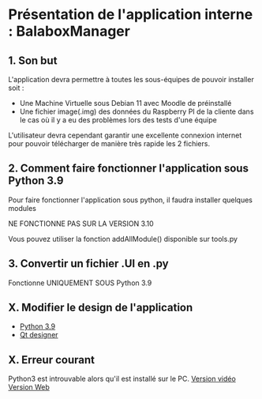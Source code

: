 
# Présentation de l'application interne : BalaboxManager

## 1. Son but

L'application devra permettre à toutes les sous-équipes de pouvoir installer soit :
- Une Machine Virtuelle sous Debian 11 avec Moodle de préinstallé
- Une fichier image(.img) des données du Raspberry PI de la cliente dans le cas où il y a eu des problèmes lors des tests d'une équipe

L'utilisateur devra cependant garantir une excellente connexion internet pour pouvoir télécharger de manière très rapide les 2 fichiers.




## 2. Comment faire fonctionner l'application sous Python 3.9

Pour faire fonctionner l'application sous python, il faudra installer quelques modules

NE FONCTIONNE PAS SUR LA VERSION 3.10


Vous pouvez utiliser la fonction addAllModule() disponible sur tools.py


## 3. Convertir un fichier .UI en .py
Fonctionne UNIQUEMENT SOUS Python 3.9


## X. Modifier le design de l'application

- [Python 3.9](https://www.python.org/downloads/release/python-3913/)
- [Qt designer](https://build-system.fman.io/static/public/files/Qt%20Designer%20Setup.exe)


## X. Erreur courant

Python3 est introuvable alors qu'il est installé sur le PC.
[Version vidéo](https://www.youtube.com/watch?v=Ii1uyGyZ2Rw&ab_channel=Foxxpy-Math%C3%A9matiquesetalgorithmie)
[Version Web](https://www.nbshare.io/notebook/462254290/How-To-Add-Python-To-Windows-10-PATH/)